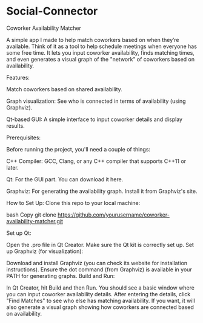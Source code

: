 # Social-Connector

Coworker Availability Matcher

A simple app I made to help match coworkers based on when they’re available. Think of it as a tool to help schedule meetings when everyone has some free time. It lets you input coworker availability, finds matching times, and even generates a visual graph of the "network" of coworkers based on availability.

Features:

Match coworkers based on shared availability.

Graph visualization: See who is connected in terms of availability (using Graphviz).

Qt-based GUI: A simple interface to input coworker details and display results.


Prerequisites:

Before running the project, you'll need a couple of things:

C++ Compiler: GCC, Clang, or any C++ compiler that supports C++11 or later.

Qt: For the GUI part. You can download it here.

Graphviz: For generating the availability graph. Install it from Graphviz's site.

How to Set Up:
Clone this repo to your local machine:

bash
Copy
git clone https://github.com/yourusername/coworker-availability-matcher.git


Set up Qt:

Open the .pro file in Qt Creator.
Make sure the Qt kit is correctly set up.
Set up Graphviz (for visualization):

Download and install Graphviz (you can check its website for installation instructions).
Ensure the dot command (from Graphviz) is available in your PATH for generating graphs.
Build and Run:

In Qt Creator, hit Build and then Run.
You should see a basic window where you can input coworker availability details.
After entering the details, click "Find Matches" to see who else has matching availability.
If you want, it will also generate a visual graph showing how coworkers are connected based on availability.
